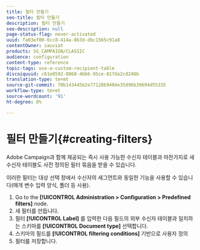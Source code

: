 ```yaml
---
title: 필터 만들기
seo-title: 필터 만들기
description: 필터 만들기
seo-description: null
page-status-flag: never-activated
uuid: fa03ef00-6cc8-414a-8b3d-dbc1565c91a8
contentOwner: sauviat
products: SG_CAMPAIGN/CLASSIC
audience: configuration
content-type: reference
topic-tags: use-a-custom-recipient-table
discoiquuid: c61e8592-8868-4bb6-95ce-817da2cd248b
translation-type: tm+mt
source-git-commit: 70b143445b2e77128b9404e35d96b39694d55335
workflow-type: tm+mt
source-wordcount: '91'
ht-degree: 8%

---
```



# 필터 만들기{#creating-filters}

Adobe Campaign과 함께 제공되는 즉시 사용 가능한 수신자 테이블과 마찬가지로 새 수신자 테이블도 사전 정의된 필터 묶음을 받을 수 있습니다.

이러한 필터는 대상 선택 창에서 수신자의 세그먼트와 동일한 기능을 사용할 수 있습니다(매개 변수 입력 양식, 폴더 등 사용).

1. Go to the **[!UICONTROL Administration > Configuration > Predefined filters]** node.
1. 새 필터를 만듭니다.
1. 필터 **[!UICONTROL Label]** 를 입력한 다음 필드의 외부 수신자 테이블과 일치하는 스키마를 **[!UICONTROL Document type]** 선택합니다.
1. 스키마의 필드를 **[!UICONTROL filtering conditions]** 기반으로 사용자 정의
1. 필터를 저장합니다.

